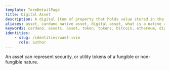 ```yaml
---
template: TermDetailPage
title: Digital Asset
description: A digital item of property that holds value stored in the distributed ledger.
aliases: asset, cardano native asset, digital asset, what is a native asset, what are digital assets, blockchain asset, cryptocurrency asset, is XRP a asset, fungible tokens, non-fungible tokens, bitcoin asset class, ethereum assets
keywords: cardano, assets, asset, token, tokens, bitcoin, ethereum, digital
identities: 
    - slug: /identities/wael-ivie
      role: author
---
```


An asset can represent security, or utility tokens of a fungible or non-fungible nature.